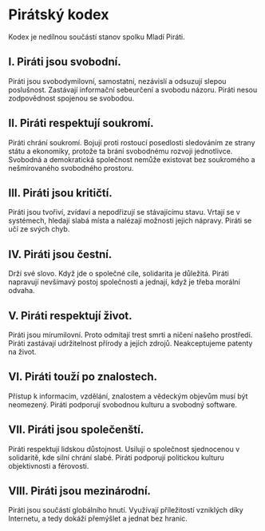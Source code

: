 # Pirátský kodex
Kodex je nedílnou součástí stanov spolku Mladí Piráti.
## I. Piráti jsou svobodní.
Piráti jsou svobodymilovní, samostatní, nezávislí a odsuzují slepou poslušnost.
Zastávají informační sebeurčení a svobodu názoru. Piráti nesou zodpovědnost spojenou se svobodou.
## II. Piráti respektují soukromí.
Piráti chrání soukromí. Bojují proti rostoucí posedlosti sledováním ze strany státu a ekonomiky, protože ta brání svobodnému rozvoji jednotlivce.
Svobodná a demokratická společnost nemůže existovat bez soukromého a nešmírovaného svobodného prostoru.
## III. Piráti jsou kritičtí.
Piráti jsou tvořiví, zvídaví a nepodřizují se stávajícímu stavu. Vrtají se v systémech, hledají slabá místa a nalézají možnosti jejich nápravy. Piráti se učí ze svých chyb.
## IV. Piráti jsou čestní.
Drží své slovo. Když jde o společné cíle, solidarita je důležitá. Piráti napravují nevšímavý postoj společnosti a jednají, když je třeba morální odvaha.
## V. Piráti respektují život.
Piráti jsou mírumilovní. Proto odmítají trest smrti a ničení našeho prostředí. Piráti zastávají udržitelnost přírody a jejích zdrojů. Neakceptujeme patenty na život.
## VI. Piráti touží po znalostech.
Přístup k informacím, vzdělání, znalostem a vědeckým objevům musí být neomezený. Piráti podporují svobodnou kulturu a svobodný software.
## VII. Piráti jsou společenští.
Piráti respektují lidskou důstojnost. Usilují o společnost sjednocenou v solidaritě, kde silní chrání slabé. Piráti podporují politickou kulturu objektivnosti a férovosti.
## VIII. Piráti jsou mezinárodní.
Piráti jsou součástí globálního hnutí. Využívají příležitostí vzniklých díky Internetu, a tedy dokáží přemýšlet a jednat bez hranic.
